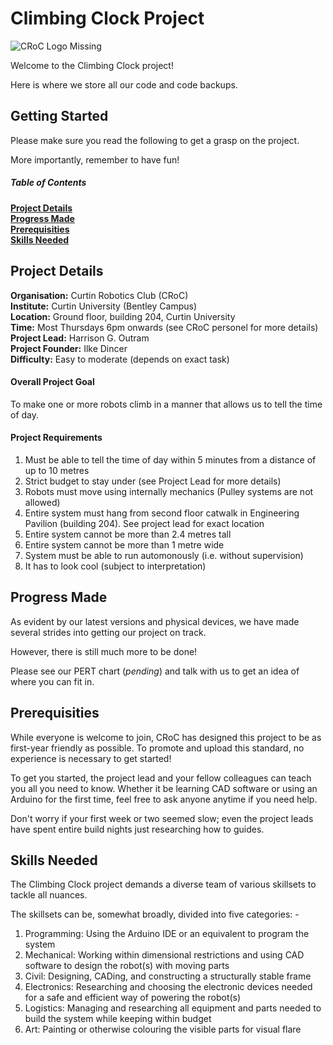 # Climbing Clock Project

![CRoC Logo Missing](https://github.com/curtinrobotics/ClimbingClock/tree/doc_update/CRoC_docs/CRoC_Logo_with_Text_Medium_Quality.png "CRoC Logo")

Welcome to the Climbing Clock project!

Here is where we store all our code and code backups.

## Getting Started

Please make sure you read the following to get a grasp on the project.

More importantly, remember to have fun!

##### Table of Contents

**[Project Details](#project-details)**<br>
**[Progress Made](#progress-made)**<br>
**[Prerequisities](#prerequisities)**<br>
**[Skills Needed](#skills-needed)**<br>


## Project Details

**Organisation:** Curtin Robotics Club (CRoC)<br>
**Institute:** Curtin University (Bentley Campus)<br>
**Location:** Ground floor, building  204, Curtin University<br>
**Time:** Most Thursdays 6pm onwards (see CRoC personel for more details)<br>
**Project Lead:** Harrison G. Outram<br>
**Project Founder:** Ilke Dincer<br>
**Difficulty:** Easy to moderate (depends on exact task)

#### Overall Project Goal

To make one or more robots climb in a manner that allows us to tell the time of day.

#### Project Requirements

1. Must be able to tell the time of day within 5 minutes from a distance of up to 10 metres
2. Strict budget to stay under (see Project Lead for more details)
3. Robots must move using internally mechanics (Pulley systems are not allowed)
4. Entire system must hang from second floor catwalk in Engineering Pavilion (building 204). See project lead for exact location
5. Entire system cannot be more than 2.4 metres tall
6. Entire system cannot be more than 1 metre wide
7. System must be able to run automonously (i.e. without supervision)
8. It has to look cool (subject to interpretation)

## Progress Made

As evident by our latest versions and physical devices, we have made several strides into getting our project on track.

However, there is still much more to be done!

Please see our PERT chart (*pending*) and talk with us to get an idea of where you can fit in.

## Prerequisities

While everyone is welcome to join, CRoC has designed this project to be as first-year friendly as possible.
To promote and upload this standard, no experience is necessary to get started!

To get you started, the project lead and your fellow colleagues can teach you all you need to know.
Whether it be learning CAD software or using an Arduino for the first time, feel free to ask anyone anytime if you need help.

Don't worry if your first week or two seemed slow; even the project leads have spent entire build nights just researching how to guides.

## Skills Needed

The Climbing Clock project demands a diverse team of various skillsets to tackle all nuances.

The skillsets can be, somewhat broadly, divided into five categories: -

1. Programming: Using the Arduino IDE or an equivalent to program the system
2. Mechanical: Working within dimensional restrictions and using CAD software to design the robot(s) with moving parts
3. Civil: Designing, CADing, and constructing a structurally stable frame
4. Electronics: Researching and choosing the electronic devices needed for a safe and efficient way of powering the robot(s)
5. Logistics: Managing and researching all equipment and parts needed to build the system while keeping within budget
6. Art: Painting or otherwise colouring the visible parts for visual flare

